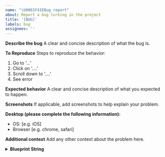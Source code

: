 ```yaml
---
name: "\U0001F41EBug report"
about: Report a bug lurking in the project
title: '[BUG]'
labels: bug
assignees: ''
---
```


<!---
Delete a specific section if you can't come up with anything to write in it.
--->

**Describe the bug**
A clear and concise description of what the bug is.

**To Reproduce**
Steps to reproduce the behavior:

1. Go to '...'
2. Click on '....'
3. Scroll down to '....'
4. See error

**Expected behavior**
A clear and concise description of what you expected to happen.

**Screenshots**
If applicable, add screenshots to help explain your problem.

**Desktop (please complete the following information):**

-   OS: [e.g. iOS]
-   Browser [e.g. chrome, safari]

**Additional context**
Add any other context about the problem here.

<details><summary><b>Blueprint String</b></summary>
If applicable, add a blueprint string here.
</details>
